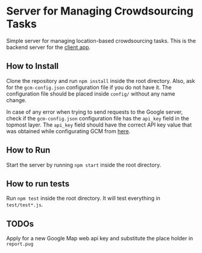 # Server for Managing Crowdsourcing Tasks

Simple server for managing location-based crowdsourcing tasks. This is the backend server for the [client app](https://github.com/CMUChimpsLab/GeofenceApp).

## How to Install

Clone the repository and run `npm install` inside the root directory.
Also, ask for the `gcm-config.json` configuration file if you do not have it.
The configuration file should be placed inside `config/` without any name change.

In case of any error when trying to send requests to the Google server, check if the `gcm-config.json` configuration file has the `api_key` field in the topmost layer.
The `api_key` field should have the correct API key value that was obtained while configurating GCM from [here](https://developers.google.com/cloud-messaging/android/start).

## How to Run

Start the server by running `npm start` inside the root directory.

## How to run tests

Run `npm test` inside the root directory. It will test everything in `test/test*.js`.

## TODOs

Apply for a new Google Map web api key and substitute the place holder in `report.pug` 